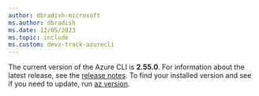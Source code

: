 ```yaml
---
author: dbradish-microsoft
ms.author: dbradish
ms.date: 12/05/2023
ms.topic: include
ms.custom: devx-track-azurecli
---
```


The current version of the Azure CLI is __2.55.0__. For information about the latest release, see the [release notes](../release-notes-azure-cli.md). To find your installed version and see if you need to update, run [az version](/cli/azure/reference-index#az_version).

